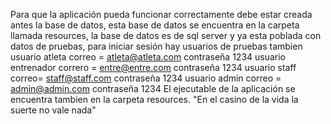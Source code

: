 Para que la aplicación pueda funcionar correctamente debe estar creada antes la base de datos, esta base de datos se encuentra en la carpeta llamada resources, la base de datos es de sql server y ya esta poblada con datos de pruebas, para iniciar sesión hay usuarios de pruebas tambien
usuario atleta correo = atleta@atleta.com contraseña 1234
usuario entrenador correro = entre@entre.com contraseña 1234
usuario staff correo= staff@staff.com contraseña 1234
usuario admin correo = admin@admin.com contraseña 1234
El ejecutable de la aplicación se encuentra tambien en la carpeta resources.
"En el casino de la vida la suerte no vale nada"
